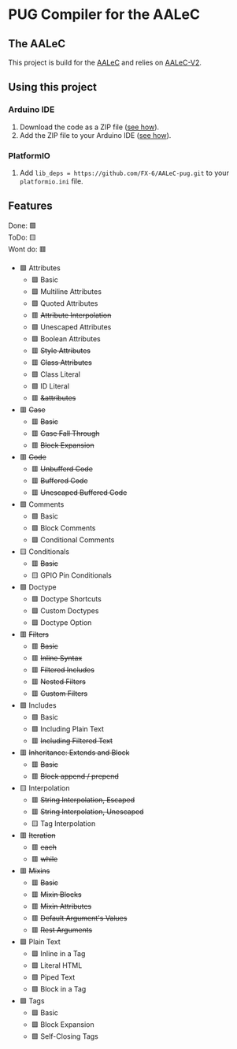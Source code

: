 # PUG Compiler for the AALeC

## The AALeC

This project is build for the [AALeC](https://github.com/informatik-aalen/AALeC-Hardware) and relies on [AALeC-V2](https://github.com/informatik-aalen/AALeC-V2).

## Using this project

### Arduino IDE

1. Download the code as a ZIP file ([see how](https://docs.github.com/en/repositories/working-with-files/using-files/downloading-source-code-archives)).
2. Add the ZIP file to your Arduino IDE ([see how](https://support.arduino.cc/hc/en-us/articles/5145457742236-Add-libraries-to-Arduino-IDE#importing-a-.zip-library)).

### PlatformIO

1. Add `lib_deps = https://github.com/FX-6/AALeC-pug.git` to your `platformio.ini` file.

## Features

Done: 🟩 \
ToDo: 🟨 \
Wont do: 🟥

- 🟩 Attributes
  - 🟩 Basic
  - 🟩 Multiline Attributes
  - 🟩 Quoted Attributes
  - 🟥 ~~Attribute Interpolation~~
  - 🟩 Unescaped Attributes
  - 🟩 Boolean Attributes
  - 🟥 ~~Style Attributes~~
  - 🟥 ~~Class Attributes~~
  - 🟩 Class Literal
  - 🟩 ID Literal
  - 🟥 ~~&attributes~~
- 🟥 ~~Case~~
  - 🟥 ~~Basic~~
  - 🟥 ~~Case Fall Through~~
  - 🟥 ~~Block Expansion~~
- 🟥 ~~Code~~
  - 🟥 ~~Unbufferd Code~~
  - 🟥 ~~Buffered Code~~
  - 🟥 ~~Unescaped Buffered Code~~
- 🟩 Comments
  - 🟩 Basic
  - 🟩 Block Comments
  - 🟩 Conditional Comments
- 🟨 Conditionals
  - 🟥 ~~Basic~~
  - 🟨 GPIO Pin Conditionals
- 🟩 Doctype
  - 🟩 Doctype Shortcuts
  - 🟩 Custom Doctypes
  - 🟩 Doctype Option
- 🟥 ~~Filters~~
  - 🟥 ~~Basic~~
  - 🟥 ~~Inline Syntax~~
  - 🟥 ~~Filtered Includes~~
  - 🟥 ~~Nested Filters~~
  - 🟥 ~~Custom Filters~~
- 🟩 Includes
  - 🟩 Basic
  - 🟩 Including Plain Text
  - 🟥 ~~Including Filtered Text~~
- 🟥 ~~Inheritance: Extends and Block~~
  - 🟥 ~~Basic~~
  - 🟥 ~~Block append / prepend~~
- 🟨 Interpolation
  - 🟥 ~~String Interpolation, Escaped~~
  - 🟥 ~~String Interpolation, Unescaped~~
  - 🟨 Tag Interpolation
- 🟥 ~~Iteration~~
  - 🟥 ~~each~~
  - 🟥 ~~while~~
- 🟥 ~~Mixins~~
  - 🟥 ~~Basic~~
  - 🟥 ~~Mixin Blocks~~
  - 🟥 ~~Mixin Attributes~~
  - 🟥 ~~Default Argument's Values~~
  - 🟥 ~~Rest Arguments~~
- 🟩 Plain Text
  - 🟩 Inline in a Tag
  - 🟩 Literal HTML
  - 🟩 Piped Text
  - 🟩 Block in a Tag
- 🟩 Tags
  - 🟩 Basic
  - 🟩 Block Expansion
  - 🟩 Self-Closing Tags
